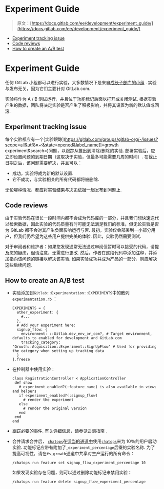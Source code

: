 # Experiment Guide

> 原文：[https://docs.gitlab.com/ee/development/experiment_guide/](https://docs.gitlab.com/ee/development/experiment_guide/)

*   [Experiment tracking issue](#experiment-tracking-issue)
*   [Code reviews](#code-reviews)
*   [How to create an A/B test](#how-to-create-an-ab-test)

# Experiment Guide[](#experiment-guide "Permalink")

任何 GitLab 小组都可以进行实验，大多数情况下是来自[成长子部门的小组](https://about.gitlab.com/handbook/engineering/development/growth/) . 实验与发布无关，因为它们主要针对 GitLab.com.

实验将作为 A / B 测试运行，并且位于功能标记后面以打开或关闭测试. 根据实验产生的数据，团队将决定实验是否产生了积极影响，并将其设置为新的默认值或回滚.

## Experiment tracking issue[](#experiment-tracking-issue "Permalink")

每个实验都应有一个[实验跟踪](https://gitlab.com/groups/gitlab-org/-/issues?scope=all&utf8=✓&state=opened&label_name[]=growth experiment&search=)问题，以跟踪从推出到清除/删除的实验. 部署实验后，应立即设置问题的到期日期（这取决于实验，但最多可能需要几周的时间）. 在截止日期之后，该问题需要解决，并且可以：

*   成功，实验将成为新的默认设置.
*   它不成功，与实验相关的所有代码都将被删除.

无论哪种情况，都应将实验结果与决策依据一起发布到问题上.

## Code reviews[](#code-reviews "Permalink")

由于实验代码在很长一段时间内都不会成为代码库的一部分，并且我们想快速迭代以检索数据，因此实验的代码质量有时可能无法满足我们的标准，但无论实验是否为 GitLab 都不会对其产生负面影响运行与否. 最初，实验仅会部署到一小部分用户，但我们仍希望为这些用户提供完美的体验. 因此，实验仍然需要测试.

对于审阅者和维护者：如果您发现通常无法通过审阅但暂时可以接受的代码，请提及您的疑虑，但请注意，无需进行更改. 然后，作者在这段代码中添加注释，并添加指向该问题的链接以解决该实验. 如果实验成功并成为产品的一部分，则应解决这些后续问题.

## How to create an A/B test[](#how-to-create-an-ab-test "Permalink")

*   实验添加到`Gitlab::Experimentation::EXPERIMENTS`中的散列[`experimentation.rb`](https://gitlab.com/gitlab-org/gitlab/blob/master/lib/gitlab/experimentation.rb) ：

    ```
    EXPERIMENTS = {
      other_experiment: {
        #...
      },
      # Add your experiment here:
      signup_flow: {
        environment: ::Gitlab.dev_env_or_com?, # Target environment, defaults to enabled for development and GitLab.com
        tracking_category: 'Growth::Acquisition::Experiment::SignUpFlow' # Used for providing the category when setting up tracking data
      }
    }.freeze 
    ```

*   在控制器中使用实验：

    ```
    class RegistrationController < ApplicationController
     def show
       # experiment_enabled?(:feature_name) is also available in views and helpers
       if experiment_enabled?(:signup_flow)
         # render the experiment
       else
         # render the original version
       end
     end
    end 
    ```

*   跟踪必要的事件. 有关详细信息，请参见[遥测指南](../telemetry/index.html) .
*   合并请求合并后， [`chatops`](../../ci/chatops/README.html)在[适当的通道中](../feature_flags/controls.html#communicate-the-change)使用[`chatops`](../../ci/chatops/README.html)来为 10％的用户启动实验. 功能标记应带有附加了`_experiment_percentage`后缀的实验名称. 为了提高可视性，请在`#s_growth`通道中共享对生产运行的所有命令：

    ```
    /chatops run feature set signup_flow_experiment_percentage 10 
    ```

    如果发现实验存在问题，则可以通过删除功能标记来禁用实验：

    ```
    /chatops run feature delete signup_flow_experiment_percentage 
    ```